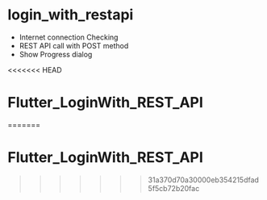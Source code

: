 # login_with_restapi

- Internet connection Checking
- REST API call with POST method
- Show Progress dialog


<<<<<<< HEAD
# Flutter_LoginWith_REST_API
=======
# Flutter_LoginWith_REST_API
>>>>>>> 31a370d70a30000eb354215dfad5f5cb72b20fac
